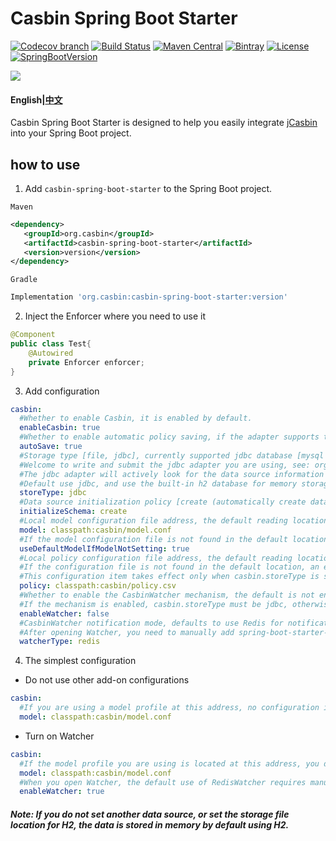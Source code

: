 # Casbin Spring Boot Starter

[![Codecov branch](https://img.shields.io/codecov/c/github/jcasbin/casbin-spring-boot-starter/master.svg?logo=codecov&style=flat-square)](https://codecov.io/gh/jcasbin/casbin-spring-boot-starter)
[![Build Status](https://img.shields.io/travis/com/jcasbin/casbin-spring-boot-starter/master.svg?style=flat-square)](https://travis-ci.com/jcasbin/casbin-spring-boot-starter)
[![Maven Central](https://img.shields.io/maven-central/v/org.casbin/casbin-spring-boot-starter.svg?style=flat-square&color=brightgreen)](https://maven-badges.herokuapp.com/maven-central/org.casbin/casbin-spring-boot-starter/)
[![Bintray](https://img.shields.io/bintray/v/casbin/maven/casbin-spring-boot-starter.svg?style=flat-square&color=blue)](https://bintray.com/casbin/maven/casbin-spring-boot-starter/_latestVersion)
[![License](https://img.shields.io/github/license/jcasbin/casbin-spring-boot-starter.svg?style=flat-square&color=blue)](http://www.apache.org/licenses/LICENSE-2.0.txt)
[![SpringBootVersion](https://img.shields.io/badge/SpringBoot-2.1.4-heightgreen.svg?style=flat-square)](https://spring.io/projects/spring-boot)

[![](https://raw.githubusercontent.com/casbin/jcasbin/master/casbin-logo.png)](https://casbin.org)

#### English|[中文](https://github.com/jcasbin/casbin-spring-boot-starter/blob/master/README_CN.md)

Casbin Spring Boot Starter is designed to help you easily integrate [jCasbin](https://github.com/casbin/jcasbin) into your Spring Boot project.

## how to use
1. Add ```casbin-spring-boot-starter``` to the Spring Boot project.

```Maven```

```xml
<dependency>
   <groupId>org.casbin</groupId>
   <artifactId>casbin-spring-boot-starter</artifactId>
   <version>version</version>
</dependency>
```
```Gradle```

```groovy
Implementation 'org.casbin:casbin-spring-boot-starter:version'
```
2. Inject the Enforcer where you need to use it
```java
@Component
public class Test{
    @Autowired
    private Enforcer enforcer;
}
```
3. Add configuration
```yaml
casbin:
  #Whether to enable Casbin, it is enabled by default.
  enableCasbin: true
  #Whether to enable automatic policy saving, if the adapter supports this function, it is enabled by default.
  autoSave: true
  #Storage type [file, jdbc], currently supported jdbc database [mysql (mariadb), h2, oracle, postgresql]
  #Welcome to write and submit the jdbc adapter you are using, see: org.casbin.adapter.OracleAdapter
  #The jdbc adapter will actively look for the data source information you configured in spring.datasource
  #Default use jdbc, and use the built-in h2 database for memory storage
  storeType: jdbc
  #Data source initialization policy [create (automatically create data table, no longer initialized if created), never (always do not initialize)]
  initializeSchema: create
  #Local model configuration file address, the default reading location: classpath: casbin/model.conf
  model: classpath:casbin/model.conf
  #If the model configuration file is not found in the default location and casbin.model is not set correctly, the built-in default rbac model is used, which takes effect by default.
  useDefaultModelIfModelNotSetting: true
  #Local policy configuration file address, the default reading location: classpath: casbin/policy.csv
  #If the configuration file is not found in the default location, an exception will be thrown.
  #This configuration item takes effect only when casbin.storeType is set to file.
  policy: classpath:casbin/policy.csv
  #Whether to enable the CasbinWatcher mechanism, the default is not enabled.
  #If the mechanism is enabled, casbin.storeType must be jdbc, otherwise the configuration is invalid.
  enableWatcher: false
  #CasbinWatcher notification mode, defaults to use Redis for notification synchronization, temporarily only supports Redis
  #After opening Watcher, you need to manually add spring-boot-starter-data-redis dependency.
  watcherType: redis
```
4. The simplest configuration
- Do not use other add-on configurations
```yaml
casbin:
  #If you are using a model profile at this address, no configuration is required
  model: classpath:casbin/model.conf
```
-  Turn on Watcher
```yaml
casbin:
  #If the model profile you are using is located at this address, you do not need this configuration
  model: classpath:casbin/model.conf
  #When you open Watcher, the default use of RedisWatcher requires manual addition of spring-boot-starter-data-redis dependency.
  enableWatcher: true
```
##### Note: If you do not set another data source, or set the storage file location for H2, the data is stored in memory by default using H2.
